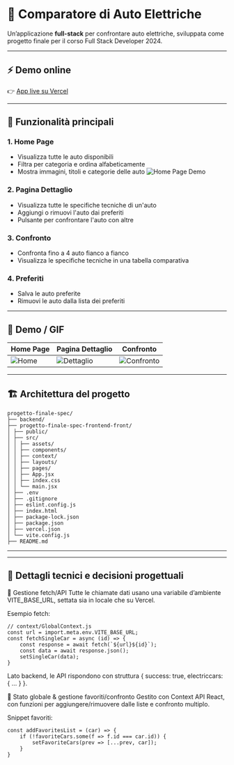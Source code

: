 # 🚗 Comparatore di Auto Elettriche

Un’applicazione **full-stack** per confrontare auto elettriche, sviluppata come progetto finale per il corso Full Stack Developer 2024.

---

## ⚡ Demo online

👉 [App live su Vercel](https://progetto-finale-spec-frontend-front.vercel.app/)

---

## 🚀 Funzionalità principali

### 1. **Home Page**
- Visualizza tutte le auto disponibili
- Filtra per categoria e ordina alfabeticamente
- Mostra immagini, titoli e categorie delle auto
![Home Page Demo](./demo/demo-1.gif)


### 2. **Pagina Dettaglio**
- Visualizza tutte le specifiche tecniche di un'auto
- Aggiungi o rimuovi l'auto dai preferiti
- Pulsante per confrontare l'auto con altre

### 3. **Confronto**
- Confronta fino a 4 auto fianco a fianco
- Visualizza le specifiche tecniche in una tabella comparativa

### 4. **Preferiti**
- Salva le auto preferite
- Rimuovi le auto dalla lista dei preferiti

---

## 🎥 Demo / GIF

| Home Page | Pagina Dettaglio | Confronto |
|-----------|------------------|-----------|
| ![Home](./demo/home.gif) | ![Dettaglio](./demo/detail.gif) | ![Confronto](./demo/compare.gif) |

---

## 🏗️ Architettura del progetto

```
progetto-finale-spec/
├── backend/ 
├── progetto-finale-spec-frontend-front/
│ ├── public/ 
│ ├── src/
│ │ ├── assets/ 
│ │ ├── components/ 
│ │ ├── context/ 
│ │ ├── layouts/ 
│ │ ├── pages/ 
│ │ ├── App.jsx 
│ │ ├── index.css 
│ │ └── main.jsx 
│ ├── .env 
│ ├── .gitignore
│ ├── eslint.config.js
│ ├── index.html
│ ├── package-lock.json
│ ├── package.json
│ ├── vercel.json 
│ └── vite.config.js
├── README.md 
```

---




---

## 🔎 Dettagli tecnici e decisioni progettuali

🔗 Gestione fetch/API
Tutte le chiamate dati usano una variabile d’ambiente VITE_BASE_URL, settata sia in locale che su Vercel.

Esempio fetch:

```
// context/GlobalContext.js
const url = import.meta.env.VITE_BASE_URL;
const fetchSingleCar = async (id) => {
    const response = await fetch(`${url}${id}`);
    const data = await response.json();
    setSingleCar(data);
}
```
Lato backend, le API rispondono con struttura { success: true, electriccars: { ... } }.

🔄 Stato globale & gestione favoriti/confronto
Gestito con Context API React,
con funzioni per aggiungere/rimuovere dalle liste e confronto multiplo.

Snippet favoriti:

```
const addFavoritesList = (car) => {
    if (!favoriteCars.some(f => f.id === car.id)) {
        setFavoriteCars(prev => [...prev, car]);
    }
}
```